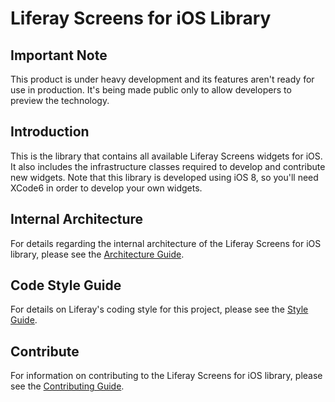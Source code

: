 # Liferay Screens for iOS Library

## Important Note

This product is under heavy development and its features aren't ready for use in 
production. It's being made public only to allow developers to preview the 
technology.

## Introduction

This is the library that contains all available Liferay Screens widgets for 
iOS. It also includes the infrastructure classes required to develop and 
contribute new widgets. Note that this library is developed using iOS 8, so 
you'll need XCode6 in order to develop your own widgets.

## Internal Architecture

For details regarding the internal architecture of the Liferay Screens for iOS 
library, please see the [Architecture Guide](https://github.com/liferay/liferay-screens/tree/master/ios/Library/architecture.md).

## Code Style Guide

For details on Liferay's coding style for this project, please see the 
[Style Guide](https://github.com/liferay/liferay-screens/tree/master/ios/style_guide.md).

## Contribute

For information on contributing to the Liferay Screens for iOS library, please 
see the [Contributing Guide](https://github.com/liferay/liferay-screens/tree/master/CONTRIBUTING.md).


